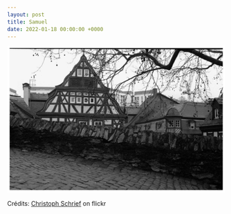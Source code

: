 ```yaml
---
layout: post
title: Samuel
date: 2022-01-18 00:00:00 +0000
---
```


![Samuel](/images/2022-01-18.jpg)

Crédits: [Christoph Schrief](https://www.flickr.com/people/herrsharif/) on flickr
